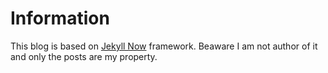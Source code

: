 # Information

This blog is based on [Jekyll Now](https://github.com/barryclark/jekyll-now) framework. Beaware I am not author of it and only the posts are my property.